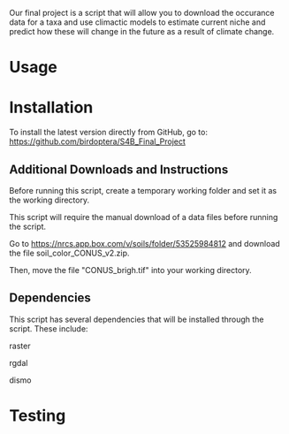 Our final project is a script that will allow you to download the occurance data for a taxa
and use climactic models to estimate current niche and predict how these will change in the future as a result of climate change.

# Usage

# Installation

To install the latest version directly from GitHub, go to:
<https://github.com/birdoptera/S4B_Final_Project>

## Additional Downloads and Instructions

Before running this script, create a temporary working folder and set it as the working directory.

This script will require the manual download of a data files before running the script.

Go to <https://nrcs.app.box.com/v/soils/folder/53525984812> and download the file soil_color_CONUS_v2.zip. 

Then, move the file "CONUS_brigh.tif" into your working directory.


## Dependencies
This script has several dependencies that will be installed through the script. These include:

raster

rgdal

dismo


# Testing


